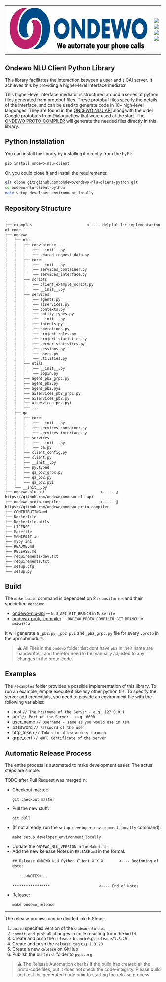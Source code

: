 <table align="center">
  <tr>
    <td>
      <a href="https://ondewo.com/en/products/natural-language-understanding/">
        <img height="150" src="https://raw.githubusercontent.com/ondewo/ondewo-logos/master/ondewo_we_automate_your_phone_calls.png"/>
      </a>
    </td>
    <td>
      <a href="https://twitter.com/ondewo"><img height="35px" src="https://cdn-icons-png.flaticon.com/512/733/733579.png"> </a>
      <br><a href="https://www.facebook.com/ondewo"><img height="35px" src="https://cdn-icons-png.flaticon.com/512/733/733547.png"></a>
      <br><a href="https://www.instagram.com/ondewo.ai/"><img height="35px" src="https://cdn-icons-png.flaticon.com/512/174/174855.png"></a>
      <br><a href="https://www.linkedin.com/company/ondewo "><img height="35px" src="https://cdn-icons-png.flaticon.com/512/3536/3536505.png"></a>
    </td>
  </tr>
</table>

## Ondewo NLU Client Python Library

This library facilitates the interaction between a user and a CAI server. It achieves this by providing a higher-level interface mediator.

This higher-level interface mediator is structured around a series of python files generated from protobuf files. These protobuf files specify the details of the interface, and can be used to generate code in 10+ high-level languages. They are found in the [ONDEWO NLU API](https://github.com/ondewo/ondewo-nlu-api) along with the older Google protobufs from Dialogueflow that were used at the start. The [ONDEWO PROTO-COMPILER](https://github.com/ondewo/ondewo-proto-compiler) will generate the needed files directly in this library.

## Python Installation
You can install the library by installing it directly from the PyPi:
```bash
pip install ondewo-nlu-client
```

Or, you could clone it and install the requirements:
```bash
git clone git@github.com:ondewo/ondewo-nlu-client-python.git
cd ondewo-nlu-client-python
make setup_developer_environment_locally
```
## Repository Structure

```
.
├── examples                         <----- Helpful for implementation of code
├── ondewo
│   ├── nlu
│   │   ├── convenience
│   │   │   ├── __init__.py
│   │   │   └── shared_request_data.py
│   │   ├── core
│   │   │   ├── __init__.py
│   │   │   ├── services_container.py
│   │   │   └── services_interface.py
│   │   ├── scripts
│   │   │   ├── client_example_script.py
│   │   │   └── __init__.py
│   │   ├── services
│   │   │   ├── agents.py
│   │   │   ├── aiservices.py
│   │   │   ├── contexts.py
│   │   │   ├── entity_types.py
│   │   │   ├── __init__.py
│   │   │   ├── intents.py
│   │   │   ├── operations.py
│   │   │   ├── project_roles.py
│   │   │   ├── project_statistics.py
│   │   │   ├── server_statistics.py
│   │   │   ├── sessions.py
│   │   │   ├── users.py
│   │   │   └── utilities.py
│   │   ├── utils
│   │   │   ├── __init__.py
│   │   │   └── login.py
│   │   ├── agent_pb2_grpc.py
│   │   ├── agent_pb2.py
│   │   ├── agent_pb2.pyi
│   │   ├── aiservices_pb2_grpc.py
│   │   ├── aiservices_pb2.py
│   │   ├── aiservices_pb2.pyi
│   │   ├── ...
│   ├── qa
│   │   ├── core
│   │   │   ├── __init__.py
│   │   │   ├── services_container.py
│   │   │   └── services_interface.py
│   │   ├── services
│   │   │   ├── __init__.py
│   │   │   └── qa.py
│   │   ├── client_config.py
│   │   ├── client.py
│   │   ├── __init__.py
│   │   ├── py.typed
│   │   ├── qa_pb2_grpc.py
│   │   ├── qa_pb2.py
│   │   └── qa_pb2.pyi
│   └── __init__.py
├── ondewo-nlu-api                         <----- @ https://github.com/ondewo/ondewo-nlu-api
├── ondewo-proto-compiler                  <----- @ https://github.com/ondewo/ondewo-proto-compiler
├── CONTRIBUTING.md
├── Dockerfile
├── Dockerfile.utils
├── LICENSE
├── Makefile
├── MANIFEST.in
├── mypy.ini
├── README.md
├── RELEASE.md
├── requirements-dev.txt
├── requirements.txt
├── setup.cfg
└── setup.py
```
## Build

The `make build` command is dependent on 2 `repositories` and their speciefied `version`:
  - [ondewo-nlu-api](https://github.com/ondewo/ondewo-nlu-api) -- `NLU_API_GIT_BRANCH` in `Makefile`
  - [ondewo-proto-compiler](https://github.com/ondewo/ondewo-proto-compiler) -- `ONDEWO_PROTO_COMPILER_GIT_BRANCH` in `Makefile`

It will generate a `_pb2.py`, `_pb2.pyi` and `_pb2_grpc.py` file for every `.proto` in the api submodule.

> :warning: All Files in the `ondewo` folder that dont have `pb2` in their name are handwritten, and therefor need to be manually adjusted to any changes in the proto-code.

## Examples

The `/examples` folder provides a possible implementation of this library. To run an example, simple execute it like any other python file. To specify the server and credentials, you need to provide an environment file with the following variables:
- host         `// The hostname of the Server - e.g. 127.0.0.1`
- port         `// Port of the Server - e.g. 6600`
- user_name    `// Username - same as you would use in AIM`
- password     `// Password of the user`
- http_token   `// Token to allow access through`
- grpc_cert    `// gRPC Certificate of the server`

## Automatic Release Process

The entire process is automated to make development easier. The actual steps are simple:

TODO after Pull Request was merged in:

 - Checkout master:
   ```shell
   git checkout master
   ```
 - Pull the new stuff:
   ```shell
   git pull
   ```
 - (If not already, run the `setup_developer_environment_locally` command):
   ```shell
   make setup_developer_environment_locally
   ```
 - Update the `ONDEWO_NLU_VERSION` in the `Makefile`
 - Add the new Release Notes in `RELEASE.md` in the format:
   ```
   ## Release ONDEWO NLU Python Client X.X.X       <---- Beginning of Notes

      ...<NOTES>...

   *****************                      <---- End of Notes
   ```
 - Release:
   ```shell
   make ondewo_release
   ```

---
The release process can be divided into 6 Steps:

1. `build` specified version of the `ondewo-nlu-api`
2. `commit and push` all changes in code resulting from the `build`
3. Create and push the `release branch` e.g. `release/1.3.20`
4. Create and push the `release tag` e.g. `1.3.20`
5. Create a new `Release` on GitHub
6. Publish the built `dist` folder to `pypi.org`

> :warning:  The Release Automation checks if the build has created all the proto-code files, but it does not check the code-integrity. Please build and test the generated code prior to starting the release process.
